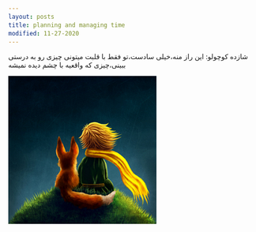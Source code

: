 ```yaml
---
layout: posts
title: planning and managing time
modified: 11-27-2020
---
```


 

 
 
 
 




شازده کوچولو: این راز منه،خیلی سادست،تو فقط با قلبت میتونی چیزی رو به درستی ببینی،چیزی که واقعیه با چشم دیده نمیشه


 ![alt text](../assets/images/1.jpg1.PNG "Picture")

